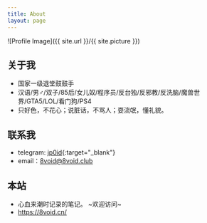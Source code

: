 ```yaml
---
title: About
layout: page
---
```

![Profile Image]({{ site.url }}/{{ site.picture }})

## 关于我
<!--<iframe src="https://githubbadge.appspot.com/jv0id?s=1" style="border: 0;height: 142px;width: 200px;overflow: hidden;" frameBorder="0"></iframe>-->
- 国家一级退堂鼓鼓手
- 汉语/男♂/双子/85后/女儿奴/程序员/反台独/反邪教/反洗脑/魔兽世界/GTA5/LOL/看门狗/PS4
- 只好色，不花心；说脏话，不骂人；耍流氓，懂礼貌。 

## 联系我

* telegram: [jp0id](https://t.me/jp0id){:target="_blank"}
* email：<8void@8void.club>

## 本站

* 心血来潮时记录的笔记。 ~欢迎访问~
* <https://8void.cn/>
